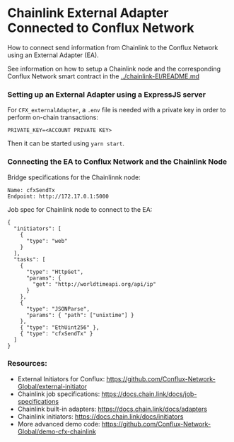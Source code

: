 # Chainlink External Adapter Connected to Conflux Network

How to connect send information from Chainlink to the Conflux Network using an External Adapter (EA).

See information on how to setup a Chainlink node and the corresponding Conflux Network smart contract in the [../chainlink-EI/README.md](../chainlink-EI/README.md)

### Setting up an External Adapter using a ExpressJS server

For `CFX_externalAdapter`, a `.env` file is needed with a private key in order to perform on-chain transactions:

```
PRIVATE_KEY=<ACCOUNT PRIVATE KEY>
```

Then it can be started using `yarn start`.

### Connecting the EA to Conflux Network and the Chainlink Node

Bridge specifications for the Chainlinnk node:

```
Name: cfxSendTx
Endpoint: http://172.17.0.1:5000
```

Job spec for Chainlink node to connect to the EA:

```
{
  "initiators": [
    {
      "type": "web"
    }
  ],
  "tasks": [
    {
      "type": "HttpGet",
      "params": {
        "get": "http://worldtimeapi.org/api/ip"
      }
    },
    {
      "type": "JSONParse",
      "params": { "path": ["unixtime"] }
    },
    { "type": "EthUint256" },
    { "type": "cfxSendTx" }
  ]
}
```

### Resources:

- External Initiators for Conflux: https://github.com/Conflux-Network-Global/external-initiator
- Chainlink job specifications: https://docs.chain.link/docs/job-specifications
- Chainlink built-in adapters: https://docs.chain.link/docs/adapters
- Chainlink initiators: https://docs.chain.link/docs/initiators
- More advanced demo code: https://github.com/Conflux-Network-Global/demo-cfx-chainlink
